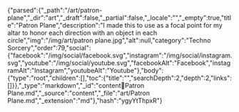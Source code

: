 {"parsed":{"_path":"/art/patron-plane","_dir":"art","_draft":false,"_partial":false,"_locale":"","_empty":true,"title":"Patron Plane","description":"I made this to use as a focal point for my altar to honor each direction with an object in each circle","img":"/img/art/patron plane.jpg","alt":null,"category":"Techno Sorcery","order":79,"social":{"facebook":"/img/social/facebook.svg","instagram":"/img/social/instagram.svg","youtube":"/img/social/youtube.svg","facebookAlt":"Facebook","instagramAlt":"Instagram","youtubeAlt":"Youtube"},"body":{"type":"root","children":[],"toc":{"title":"","searchDepth":2,"depth":2,"links":[]}},"_type":"markdown","_id":"content:art:Patron Plane.md","_source":"content","_file":"art/Patron Plane.md","_extension":"md"},"hash":"ygyYtThpxR"}